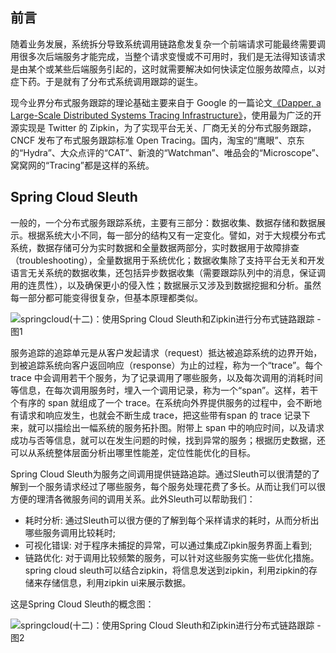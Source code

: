 ## 前言

随着业务发展，系统拆分导致系统调用链路愈发复杂一个前端请求可能最终需要调用很多次后端服务才能完成，当整个请求变慢或不可用时，我们是无法得知该请求是由某个或某些后端服务引起的，这时就需要解决如何快读定位服务故障点，以对症下药。于是就有了分布式系统调用跟踪的诞生。

现今业界分布式服务跟踪的理论基础主要来自于 Google 的一篇论文[《Dapper, a Large-Scale Distributed Systems Tracing Infrastructure》](https://research.google.com/pubs/pub36356.html)，使用最为广泛的开源实现是 Twitter 的 Zipkin，为了实现平台无关、厂商无关的分布式服务跟踪，CNCF 发布了布式服务跟踪标准 Open Tracing。国内，淘宝的“鹰眼”、京东的“Hydra”、大众点评的“CAT”、新浪的“Watchman”、唯品会的“Microscope”、窝窝网的“Tracing”都是这样的系统。



## Spring Cloud Sleuth



一般的，一个分布式服务跟踪系统，主要有三部分：数据收集、数据存储和数据展示。根据系统大小不同，每一部分的结构又有一定变化。譬如，对于大规模分布式系统，数据存储可分为实时数据和全量数据两部分，实时数据用于故障排查（troubleshooting），全量数据用于系统优化；数据收集除了支持平台无关和开发语言无关系统的数据收集，还包括异步数据收集（需要跟踪队列中的消息，保证调用的连贯性），以及确保更小的侵入性；数据展示又涉及到数据挖掘和分析。虽然每一部分都可能变得很复杂，但基本原理都类似。

![springcloud(十二)：使用Spring Cloud Sleuth和Zipkin进行分布式链路跟踪 - 图1](https://static.sitestack.cn/projects/ityouknow-spring-cloud/addd53fc23622786624af5faab595b0b.png)

服务追踪的追踪单元是从客户发起请求（request）抵达被追踪系统的边界开始，到被追踪系统向客户返回响应（response）为止的过程，称为一个“trace”。每个 trace 中会调用若干个服务，为了记录调用了哪些服务，以及每次调用的消耗时间等信息，在每次调用服务时，埋入一个调用记录，称为一个“span”。这样，若干个有序的 span 就组成了一个 trace。在系统向外界提供服务的过程中，会不断地有请求和响应发生，也就会不断生成 trace，把这些带有span 的 trace 记录下来，就可以描绘出一幅系统的服务拓扑图。附带上 span 中的响应时间，以及请求成功与否等信息，就可以在发生问题的时候，找到异常的服务；根据历史数据，还可以从系统整体层面分析出哪里性能差，定位性能优化的目标。

Spring Cloud Sleuth为服务之间调用提供链路追踪。通过Sleuth可以很清楚的了解到一个服务请求经过了哪些服务，每个服务处理花费了多长。从而让我们可以很方便的理清各微服务间的调用关系。此外Sleuth可以帮助我们：

- 耗时分析: 通过Sleuth可以很方便的了解到每个采样请求的耗时，从而分析出哪些服务调用比较耗时;
- 可视化错误: 对于程序未捕捉的异常，可以通过集成Zipkin服务界面上看到;
- 链路优化: 对于调用比较频繁的服务，可以针对这些服务实施一些优化措施。spring cloud sleuth可以结合zipkin，将信息发送到zipkin，利用zipkin的存储来存储信息，利用zipkin ui来展示数据。

这是Spring Cloud Sleuth的概念图：

![springcloud(十二)：使用Spring Cloud Sleuth和Zipkin进行分布式链路跟踪 - 图2](https://static.sitestack.cn/projects/ityouknow-spring-cloud/1258e6c2c57643a9a2547d72e51e6085.png)